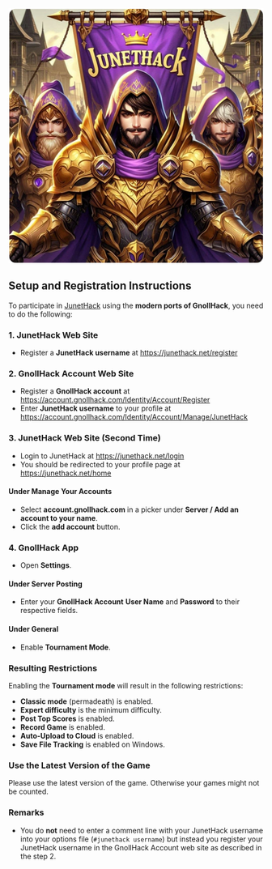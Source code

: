 ![junethack](/uploads/JunetHack/junethack.webp)

## Setup and Registration Instructions

To participate in [JunetHack](https://junethack.net/) using the **modern ports of GnollHack**, you need to do the following:

### 1. JunetHack Web Site

- Register a **JunetHack username** at https://junethack.net/register

### 2. GnollHack Account Web Site

- Register a **GnollHack account** at https://account.gnollhack.com/Identity/Account/Register
- Enter **JunetHack username** to your profile at https://account.gnollhack.com/Identity/Account/Manage/JunetHack

### 3. JunetHack Web Site (Second Time)

- Login to JunetHack at https://junethack.net/login
- You should be redirected to your profile page at https://junethack.net/home

#### Under Manage Your Accounts

- Select **account.gnollhack.com** in a picker under **Server / Add an account to your name**.
- Click the **add account** button.

### 4. GnollHack App

- Open **Settings**.

#### Under Server Posting

- Enter your **GnollHack Account** **User Name** and **Password** to their respective fields.

#### Under General

- Enable **Tournament Mode**.

### Resulting Restrictions

Enabling the **Tournament mode** will result in the following restrictions:
- **Classic mode** (permadeath) is enabled.
- **Expert difficulty** is the minimum difficulty.
- **Post Top Scores** is enabled.
- **Record Game** is enabled.
- **Auto-Upload to Cloud** is enabled.
- **Save File Tracking** is enabled on Windows.

### Use the Latest Version of the Game

Please use the latest version of the game. Otherwise your games might not be counted.

### Remarks

- You do **not** need to enter a comment line with your JunetHack username into your options file (`#junethack username`) but instead you register your JunetHack username in the GnollHack Account web site as described in the step 2. 
